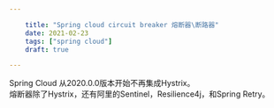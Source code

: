 ```yaml
---

    title: "Spring cloud circuit breaker 熔断器\断路器"
    date: 2021-02-23
    tags: ["spring cloud"]
    draft: true

---
```


Spring Cloud 从2020.0.0版本开始不再集成Hystrix。  
熔断器除了Hystrix，还有阿里的Sentinel，Resilience4j，和Spring Retry。  
